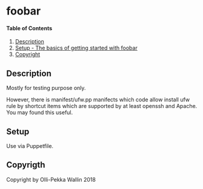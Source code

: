 # foobar

#### Table of Contents

1. [Description](#description)
1. [Setup - The basics of getting started with foobar](#setup)
1. [Copyright ](#copyrigth)


## Description

Mostly for testing purpose only.

However, there is manifest/ufw.pp manifects which code allow install ufw rule by shortcut items which are supported 
by at least openssh and Apache. You may found this useful. 

## Setup

Use via Puppetfile.

## Copyrigth

Copyright by Olli-Pekka Wallin 2018

